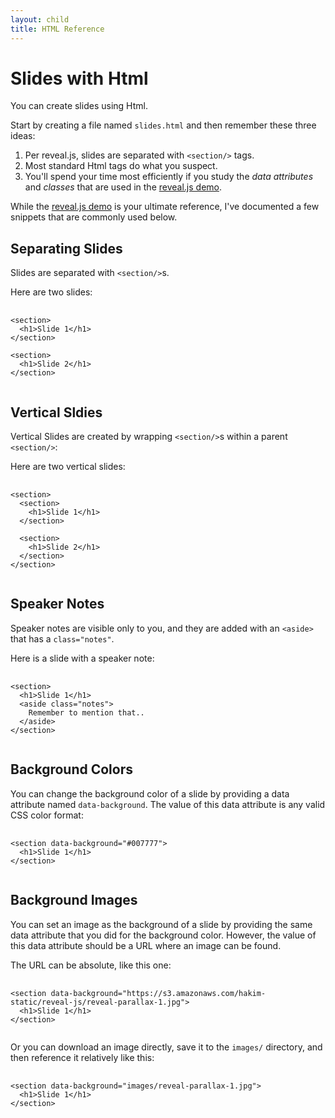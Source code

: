 ```yaml
---
layout: child
title: HTML Reference
---
```


# Slides with Html

You can create slides using Html.

Start by creating a file named `slides.html` and then remember these
three ideas:

1. Per reveal.js, slides are separated with `<section/>` tags.
2. Most standard Html tags do what you suspect.
3. You'll spend your time most efficiently if you study the *data
   attributes* and *classes* that are used in the
   [reveal.js demo][reveal-demo].

While the [reveal.js demo][reveal-demo] is your ultimate reference,
I've documented a few snippets that are commonly used below.

[reveal-demo]: http://lab.hakim.se/reveal-js/#/

## Separating Slides

Slides are separated with `<section/>`s.

Here are two slides:

<pre>
  <code class="markdown">
&lt;section&gt;
  &lt;h1&gt;Slide 1&lt;/h1&gt;
&lt;/section&gt;

&lt;section&gt;
  &lt;h1&gt;Slide 2&lt;/h1&gt;
&lt;/section&gt;
  </code>
</pre>

## Vertical Sldies

Vertical Slides are created by wrapping `<section/>`s within a parent
`<section/>`:

Here are two vertical slides:

<pre>
  <code class="markdown">
&lt;section&gt;
  &lt;section&gt;
    &lt;h1&gt;Slide 1&lt;/h1&gt;
  &lt;/section&gt;

  &lt;section&gt;
    &lt;h1&gt;Slide 2&lt;/h1&gt;
  &lt;/section&gt;
&lt;/section&gt;
  </code>
</pre>

## Speaker Notes

Speaker notes are visible only to you, and they are added with an
`<aside>` that has a `class="notes"`.

Here is a slide with a speaker note:

<pre>
  <code class="markdown">
&lt;section&gt;
  &lt;h1&gt;Slide 1&lt;/h1&gt;
  &lt;aside class="notes"&gt;
    Remember to mention that..
  &lt;/aside&gt;
&lt;/section&gt;
  </code>
</pre>

## Background Colors

You can change the background color of a slide by providing a data
attribute named `data-background`. The value of this data attribute is
any valid CSS color format:

<pre>
  <code class="markdown">
&lt;section data-background="#007777"&gt;
  &lt;h1&gt;Slide 1&lt;/h1&gt;
&lt;/section&gt;
  </code>
</pre>

## Background Images

You can set an image as the background of a slide by providing the
same data attribute that you did for the background color. However,
the value of this data attribute should be a URL where an image can be
found.

The URL can be absolute, like this one:

<pre>
  <code class="markdown">
&lt;section data-background="https://s3.amazonaws.com/hakim-static/reveal-js/reveal-parallax-1.jpg"&gt;
  &lt;h1&gt;Slide 1&lt;/h1&gt;
&lt;/section&gt;
  </code>
</pre>

Or you can download an image directly, save it to the `images/`
directory, and then reference it relatively like this:

<pre>
  <code class="markdown">
&lt;section data-background="images/reveal-parallax-1.jpg"&gt;
  &lt;h1&gt;Slide 1&lt;/h1&gt;
&lt;/section&gt;
  </code>
</pre>
